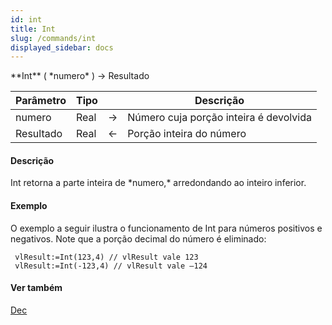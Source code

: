 ```yaml
---
id: int
title: Int
slug: /commands/int
displayed_sidebar: docs
---
```


<!--REF #_command_.Int.Syntax-->**Int** ( *numero* ) -> Resultado<!-- END REF-->
<!--REF #_command_.Int.Params-->
| Parâmetro | Tipo |  | Descrição |
| --- | --- | --- | --- |
| numero | Real | &#8594;  | Número cuja porção inteira é devolvida |
| Resultado | Real | &#8592; | Porção inteira do número |

<!-- END REF-->

#### Descrição 

<!--REF #_command_.Int.Summary-->Int retorna a parte inteira de *numero,* arredondando ao inteiro inferior.<!-- END REF--> 

#### Exemplo 

O exemplo a seguir ilustra o funcionamento de Int para números positivos e negativos. Note que a porção decimal do número é eliminado:

```4d
 vlResult:=Int(123,4) // vlResult vale 123
 vlResult:=Int(-123,4) // vlResult vale –124
```

#### Ver também 

[Dec](dec.md)  